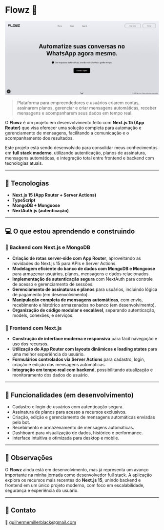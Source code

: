 # Flowz 🚀

![preview](./preview.jpeg)

> Plataforma para empreendedores e usuários criarem contas, assinarem planos, gerenciar e criar mensagens automáticas, receber mensagens e acompanharem seus dados em tempo real.

O **Flowz** é um projeto em desenvolvimento feito com **Next.js 15 (App Router)** que visa oferecer uma solução completa para automação e gerenciamento de mensagens, facilitando a comunicação e o acompanhamento dos resultados.

Este projeto está sendo desenvolvido para consolidar meus conhecimentos em **full stack moderno**, utilizando autenticação, planos de assinatura, mensagens automáticas, e integração total entre frontend e backend com tecnologias atuais.

---

## 🚀 Tecnologias

* **Next.js 15 (App Router + Server Actions)**
* **TypeScript**
* **MongoDB + Mongoose**
* **NextAuth.js (autenticação)**

---

## 💻 O que estou aprendendo e construindo

### 🧠 Backend com Next.js e MongoDB

* **Criação de rotas server-side com App Router**, aproveitando as novidades do Next.js 15 para APIs e Server Actions.
* **Modelagem eficiente do banco de dados com MongoDB e Mongoose** para armazenar usuários, planos, mensagens e dados relacionados.
* **Implementação de autenticação segura** com NextAuth para controle de acesso e gerenciamento de sessões.
* **Gerenciamento de assinaturas e planos** para usuários, incluindo lógica de pagamento (em desenvolvimento).
* **Manipulação completa de mensagens automáticas**, com envio, recebimento e histórico armazenados no banco (em desenvolvimento).
* **Organização de código modular e escalável**, separando autenticação, models, conexões, e serviços.

### 🎯 Frontend com Next.js

* **Construção de interface moderna e responsiva** para fácil navegação e uso dos recursos.
* **Utilização do App Router com layouts dinâmicos e loading states** para uma melhor experiência do usuário.
* **Formulários controlados via Server Actions** para cadastro, login, criação e edição das mensagens automáticas.
* **Integração em tempo real com backend**, possibilitando atualização e monitoramento dos dados do usuário.

---

## 📲 Funcionalidades (em desenvolvimento)

* Cadastro e login de usuários com autenticação segura.
* Assinatura de planos para acesso a recursos exclusivos.
* Criação, edição e gerenciamento de mensagens automáticas enviadas pelo bot.
* Recebimento e armazenamento de mensagens automáticas.
* Dashboard para visualização de dados, histórico e performance.
* Interface intuitiva e otimizada para desktop e mobile.

---

## 📝 Observações

O **Flowz** ainda está em desenvolvimento, mas já representa um avanço importante na minha jornada como desenvolvedor full stack. A aplicação explora os recursos mais recentes do **Next.js 15**, unindo backend e frontend em um único projeto moderno, com foco em escalabilidade, segurança e experiência do usuário.

---

## 📨 Contato

📧 [guilhermemillerblack@gmail.com](mailto:guilhermemillerblack@gmail.com)

